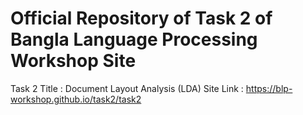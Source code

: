 # Official Repository of Task 2 of Bangla Language Processing Workshop Site
Task 2 Title : Document Layout Analysis (LDA)
Site Link : https://blp-workshop.github.io/task2/task2
